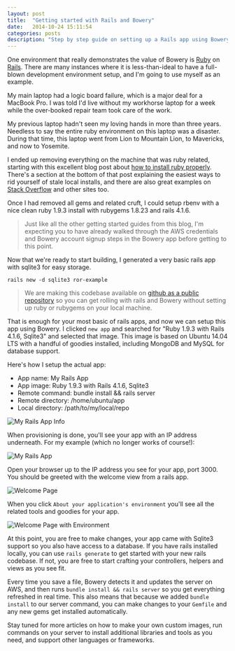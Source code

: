 ```yaml
---
layout: post
title:  "Getting started with Rails and Bowery"
date:   2014-10-24 15:11:54
categories: posts
description: "Step by step guide on setting up a Rails app using Bowery."
---
```


One environment that really demonstrates the value of Bowery is [Ruby](https://www.ruby-lang.org/en/ "Click to visit the main Ruby language website") on [Rails](http://rubyonrails.org "Click for the main Ruby on Rails website"). There are many instances where it is less-than-ideal to have a full-blown development environment setup, and I'm going to use myself as an example.

My main laptop had a logic board failure, which is a major deal for a MacBook Pro. I was told I'd live without my workhorse laptop for a week while the over-booked repair team took care of the work.

My previous laptop hadn't seen my loving hands in more than three years. Needless to say the entire ruby environment on this laptop was a disaster. During that time, this laptop went from Lion to Mountain Lion, to Mavericks, and now to Yosemite.

I ended up removing everything on the machine that was ruby related, starting with this excellent blog post about [how to install ruby properly](http://cbednarski.com/articles/installing-ruby/). There's a section at the bottom of that post explaining the easiest ways to rid yourself of stale local installs, and there are also great examples on [Stack Overflow](http://stackoverflow.com/questions/8095209/uninstall-all-installed-gems-in-osx "Great post on Stack Overflow for OSX") and other sites too.

Once I had removed all gems and related cruft, I could setup rbenv with a nice clean ruby 1.9.3 install with rubygems 1.8.23 and rails 4.1.6.

> Just like all the other getting started guides from this blog, I'm expecting you to have already walked through the AWS credentials and Bowery account signup steps in the Bowery app before getting to this point.

Now that we're ready to start building, I generated a very basic rails app with sqlite3 for easy storage.

```
rails new -d sqlite3 ror-example
```

> We are making this codebase available on [github as a public repository](https://github.com/Bowery/rails-example) so you can get rolling with rails and Bowery without setting up ruby or rubygems on your local machine.

That is enough for your most basic of rails apps, and now we can setup this app using Bowery. I clicked `new app` and searched for "Ruby 1.9.3 with Rails 4.1.6, Sqlite3" and selected that image. This image is based on Ubuntu 14.04 LTS with a handful of goodies installed, including MongoDB and MySQL for database support.

Here's how I setup the actual app:

* App name: My Rails App
* App image: Ruby 1.9.3 with Rails 4.1.6, Sqlite3
* Remote command: bundle install && rails server
* Remote directory: /home/ubuntu/app
* Local directory: /path/to/my/local/repo

![My Rails App Info](http://bowery-blog.s3.amazonaws.com/desktop/rails/app_settings.png "Example Rails app configuration")

When provisioning is done, you'll see your app with an IP address underneath. For my example (which no longer works of course!):

![My Rails App](http://bowery-blog.s3.amazonaws.com/desktop/rails/provisioned.png "Example Rails app display")

Open your browser up to the IP address you see for your app, port 3000. You should be greeted with the welcome view from a rails app.

![Welcome Page](http://bowery-blog.s3.amazonaws.com/desktop/rails/rails_view.png "Example Rails welcome page")

When you click `About your application's environment` you'll see all the related tools and goodies for your app.

![Welcome Page with Environment](http://bowery-blog.s3.amazonaws.com/desktop/rails/rails_view_env.png "Example Rails welcome page with environment settings")

At this point, you are free to make changes, your app came with Sqlite3 support so you also have access to a database. If you have rails installed locally, you can use `rails generate` to get started with your new rails codebase. If not, you are free to start crafting your controllers, helpers and views as you see fit.

Every time you save a file, Bowery detects it and updates the server on AWS, and then runs `bundle install && rails server` so you get everything refreshed in real time. This also means that because we added `bundle install` to our server command, you can make changes to your `Gemfile` and any new gems get installed automatically.

Stay tuned for more articles on how to make your own custom images, run commands on your server to install additional libraries and tools as you need, and support other languages or frameworks.